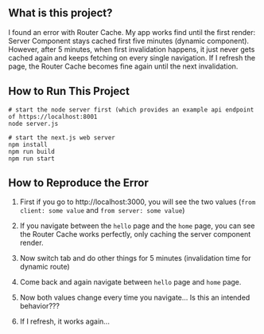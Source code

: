 ## What is this project?
I found an error with Router Cache. My app works find until the first render: Server Component stays cached first five minutes (dynamic component).
However, after 5 minutes, when first invalidation happens, it just never gets cached again and keeps fetching on every single navigation.
If I refresh the page, the Router Cache becomes fine again until the next invalidation.

## How to Run This Project
```
# start the node server first (which provides an example api endpoint of https://localhost:8001
node server.js

# start the next.js web server
npm install
npm run build
npm run start
```

## How to Reproduce the Error

1. First if you go to http://localhost:3000, you will see the two values (`from client: some value` and `from server: some value`)

2. If you navigate between the `hello` page and the `home` page, you can see the Router Cache works perfectly, only caching the server component render.

3. Now switch tab and do other things for 5 minutes (invalidation time for dynamic route)

4. Come back and again navigate between `hello` page and `home` page.

5. Now both values change every time you navigate... Is this an intended behavior???

6. If I refresh, it works again...
